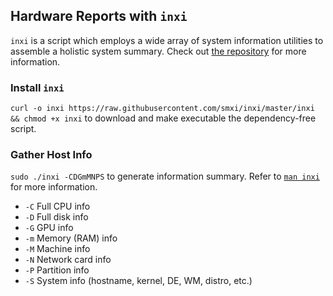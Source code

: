 ## Hardware Reports with `inxi`
`inxi` is a script which employs a wide array of system information utilities to assemble a holistic system summary. Check out [the repository](https://github.com/smxi/inxi) for more information.

### Install `inxi`
`curl -o inxi https://raw.githubusercontent.com/smxi/inxi/master/inxi && chmod +x inxi` to download and make executable the dependency-free script.

### Gather Host Info
`sudo ./inxi -CDGmMNPS` to generate information summary. Refer to [`man inxi`](http://manpages.ubuntu.com/manpages/bionic/man1/inxi.1.html) for more information.

* `-C` Full CPU info
* `-D` Full disk info
* `-G` GPU info
* `-m` Memory (RAM) info
* `-M` Machine info
* `-N` Network card info
* `-P` Partition info
* `-S` System info (hostname, kernel, DE, WM, distro, etc.)